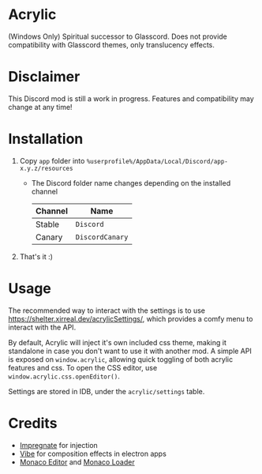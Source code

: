 # Acrylic

(Windows Only) Spiritual successor to Glasscord. Does not provide compatibility with Glasscord themes, only translucency effects.

# Disclaimer

This Discord mod is still a work in progress. Features and compatibility may change at any time!

# Installation

1.  Copy `app` folder into `%userprofile%/AppData/Local/Discord/app-x.y.z/resources`

    - The Discord folder name changes depending on the installed channel

      | Channel | Name            |
      | ------- | --------------- |
      | Stable  | `Discord`       |
      | Canary  | `DiscordCanary` |

2.  That's it :)

# Usage

The recommended way to interact with the settings is to use https://shelter.xirreal.dev/acrylicSettings/, which provides a comfy menu to interact with the API.

By default, Acrylic will inject it's own included css theme, making it standalone in case you don't want to use it with another mod.
A simple API is exposed on `window.acrylic`, allowing quick toggling of both acrylic features and css.
To open the CSS editor, use `window.acrylic.css.openEditor()`.

Settings are stored in IDB, under the `acrylic/settings` table.

# Credits

- [Impregnate](https://github.com/Cumcord/Impregnate) for injection
- [Vibe](https://github.com/pykeio/vibe) for composition effects in electron apps
- [Monaco Editor](https://microsoft.github.io/monaco-editor/) and [Monaco Loader](https://github.com/suren-atoyan/monaco-loader)
